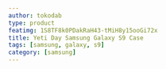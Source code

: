 ```yaml
---
author: tokodab
type: product
featimg: 1S8TF8k0PDakRaH43-tMiH8y15ooGi72x
title: Yeti Day Samsung Galaxy S9 Case
tags: [samsung, galaxy, s9]
category: [samsung]
---
```


